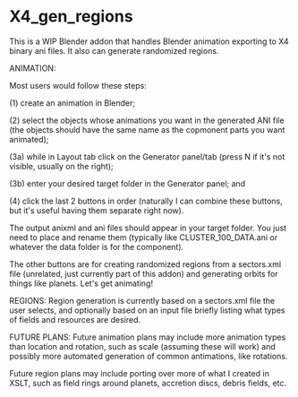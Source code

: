 # X4_gen_regions
This is a WIP Blender addon that handles Blender animation exporting to X4 binary ani files. It also can generate randomized regions.

ANIMATION: 

Most users would follow these steps:

(1) create an animation in Blender; 

(2) select the objects whose animations you want in the generated ANI file (the objects should have the same name as the copmonent parts you want animated); 

(3a) while in Layout tab click on the Generator panel/tab (press N if it's not visible, usually on the right);

(3b) enter your desired target folder in the Generator panel; and 

(4) click the last 2 buttons in order (naturally I can combine these buttons, but it's useful having them separate right now). 

The output anixml and ani files should appear in your target folder. You just need to place and rename them (typically like CLUSTER_100_DATA.ani or whatever the data folder is for the component).

The other buttons are for creating randomized regions from a sectors.xml file (unrelated, just currently part of this addon) and generating orbits for things like planets. Let's get animating!


REGIONS:
Region generation is currently based on a sectors.xml file the user selects, and optionally based on an input file briefly listing what types of fields and resources are desired.

FUTURE PLANS:
Future animation plans may include more animation types than location and rotation, such as scale (assuming these will work) and possibly more automated generation of common antimations, like rotations.

Future region plans may include porting over more of what I created in XSLT, such as field rings around planets, accretion discs, debris fields, etc.
